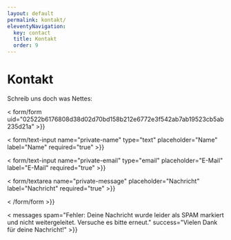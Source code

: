 ```yaml
---
layout: default
permalink: kontakt/
eleventyNavigation:
  key: contact
  title: Kontakt
  order: 9
---
```

# Kontakt

Schreib uns doch was Nettes:

< form/form uid="02522b6176808d38d02d70bd158b212e6772e3f542ab7ab19523cb5ab235d21a" >}}

< form/text-input name="private-name" type="text" placeholder="Name" label="Name" required="true" >}}

< form/text-input name="private-email" type="email" placeholder="E-Mail" label="E-Mail" required="true" >}}

< form/textarea name="private-message" placeholder="Nachricht" label="Nachricht" required="true" >}}

< /form/form >}}

< messages spam="Fehler: Deine Nachricht wurde leider als SPAM markiert und nicht weitergeleitet. Versuche es bitte erneut." success="Vielen Dank für deine Nachricht!" >}}

